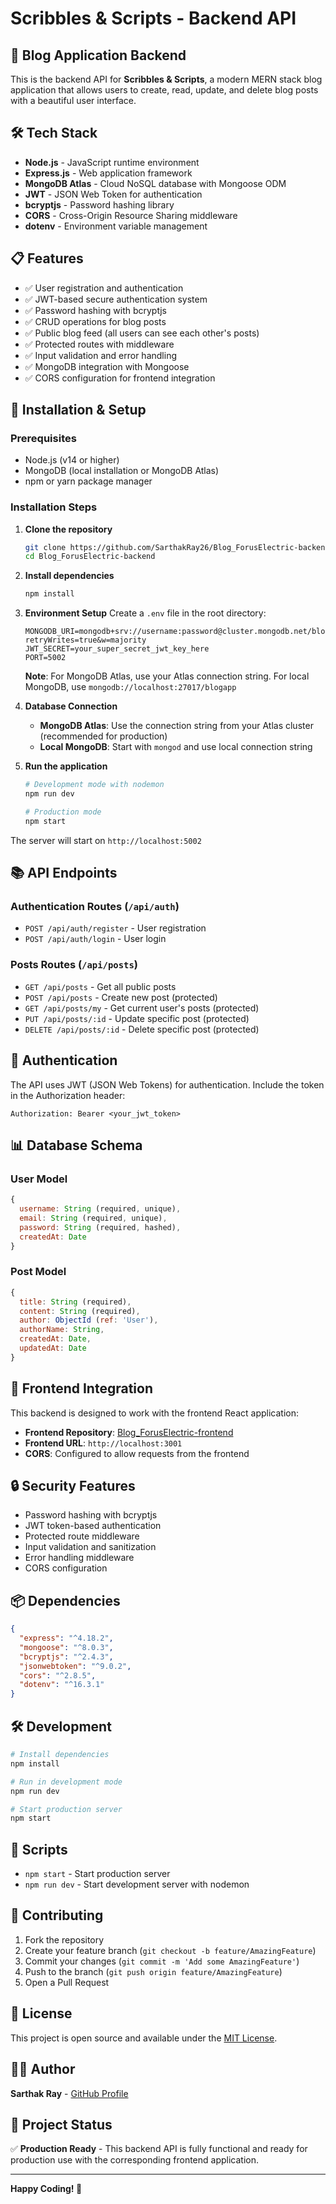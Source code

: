 # Scribbles & Scripts - Backend API

## 🚀 Blog Application Backend
This is the backend API for **Scribbles & Scripts**, a modern MERN stack blog application that allows users to create, read, update, and delete blog posts with a beautiful user interface.

## 🛠️ Tech Stack
- **Node.js** - JavaScript runtime environment
- **Express.js** - Web application framework
- **MongoDB Atlas** - Cloud NoSQL database with Mongoose ODM
- **JWT** - JSON Web Token for authentication
- **bcryptjs** - Password hashing library
- **CORS** - Cross-Origin Resource Sharing middleware
- **dotenv** - Environment variable management

## 📋 Features
- ✅ User registration and authentication
- ✅ JWT-based secure authentication system
- ✅ Password hashing with bcryptjs
- ✅ CRUD operations for blog posts
- ✅ Public blog feed (all users can see each other's posts)
- ✅ Protected routes with middleware
- ✅ Input validation and error handling
- ✅ MongoDB integration with Mongoose
- ✅ CORS configuration for frontend integration

## 🔧 Installation & Setup

### Prerequisites
- Node.js (v14 or higher)
- MongoDB (local installation or MongoDB Atlas)
- npm or yarn package manager

### Installation Steps

1. **Clone the repository**
   ```bash
   git clone https://github.com/SarthakRay26/Blog_ForusElectric-backend.git
   cd Blog_ForusElectric-backend
   ```

2. **Install dependencies**
   ```bash
   npm install
   ```

3. **Environment Setup**
   Create a `.env` file in the root directory:
   ```env
   MONGODB_URI=mongodb+srv://username:password@cluster.mongodb.net/blogapp?retryWrites=true&w=majority
   JWT_SECRET=your_super_secret_jwt_key_here
   PORT=5002
   ```
   
   **Note**: For MongoDB Atlas, use your Atlas connection string. For local MongoDB, use `mongodb://localhost:27017/blogapp`

4. **Database Connection**
   - **MongoDB Atlas**: Use the connection string from your Atlas cluster (recommended for production)
   - **Local MongoDB**: Start with `mongod` and use local connection string

5. **Run the application**
   ```bash
   # Development mode with nodemon
   npm run dev
   
   # Production mode
   npm start
   ```

The server will start on `http://localhost:5002`

## 📚 API Endpoints

### Authentication Routes (`/api/auth`)
- `POST /api/auth/register` - User registration
- `POST /api/auth/login` - User login

### Posts Routes (`/api/posts`)
- `GET /api/posts` - Get all public posts
- `POST /api/posts` - Create new post (protected)
- `GET /api/posts/my` - Get current user's posts (protected)
- `PUT /api/posts/:id` - Update specific post (protected)
- `DELETE /api/posts/:id` - Delete specific post (protected)

## 🔐 Authentication
The API uses JWT (JSON Web Tokens) for authentication. Include the token in the Authorization header:
```
Authorization: Bearer <your_jwt_token>
```

## 📊 Database Schema

### User Model
```javascript
{
  username: String (required, unique),
  email: String (required, unique),
  password: String (required, hashed),
  createdAt: Date
}
```

### Post Model
```javascript
{
  title: String (required),
  content: String (required),
  author: ObjectId (ref: 'User'),
  authorName: String,
  createdAt: Date,
  updatedAt: Date
}
```

## 🚀 Frontend Integration
This backend is designed to work with the frontend React application:
- **Frontend Repository**: [Blog_ForusElectric-frontend](https://github.com/SarthakRay26/Blog_ForusElectric-frontend.git)
- **Frontend URL**: `http://localhost:3001`
- **CORS**: Configured to allow requests from the frontend

## 🔒 Security Features
- Password hashing with bcryptjs
- JWT token-based authentication
- Protected route middleware
- Input validation and sanitization
- Error handling middleware
- CORS configuration

## 📦 Dependencies
```json
{
  "express": "^4.18.2",
  "mongoose": "^8.0.3",
  "bcryptjs": "^2.4.3",
  "jsonwebtoken": "^9.0.2",
  "cors": "^2.8.5",
  "dotenv": "^16.3.1"
}
```

## 🛠️ Development
```bash
# Install dependencies
npm install

# Run in development mode
npm run dev

# Start production server
npm start
```

## 📄 Scripts
- `npm start` - Start production server
- `npm run dev` - Start development server with nodemon

## 🤝 Contributing
1. Fork the repository
2. Create your feature branch (`git checkout -b feature/AmazingFeature`)
3. Commit your changes (`git commit -m 'Add some AmazingFeature'`)
4. Push to the branch (`git push origin feature/AmazingFeature`)
5. Open a Pull Request

## 📝 License
This project is open source and available under the [MIT License](LICENSE).

## 👨‍💻 Author
**Sarthak Ray** - [GitHub Profile](https://github.com/SarthakRay26)

## 🎯 Project Status
✅ **Production Ready** - This backend API is fully functional and ready for production use with the corresponding frontend application.

---

**Happy Coding! 🚀**